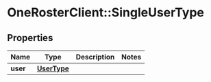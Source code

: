 # OneRosterClient::SingleUserType

## Properties
Name | Type | Description | Notes
------------ | ------------- | ------------- | -------------
**user** | [**UserType**](UserType.md) |  | 

